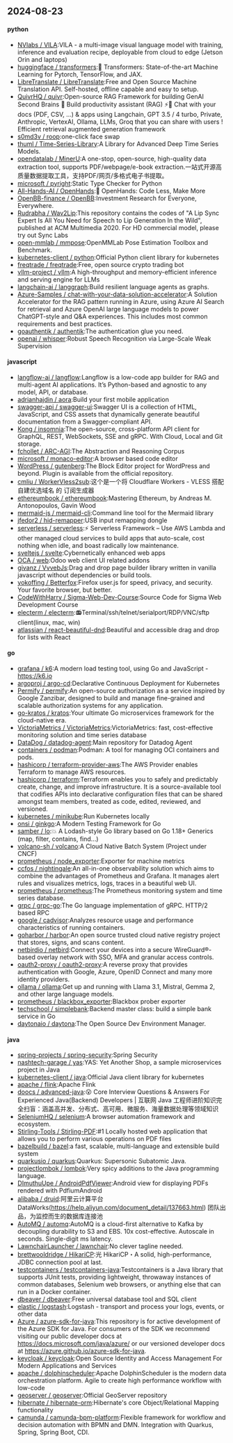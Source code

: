 ## 2024-08-23

#### python
* [NVlabs / VILA](https://github.com/NVlabs/VILA):VILA - a multi-image visual language model with training, inference and evaluation recipe, deployable from cloud to edge (Jetson Orin and laptops)
* [huggingface / transformers](https://github.com/huggingface/transformers):🤗 Transformers: State-of-the-art Machine Learning for Pytorch, TensorFlow, and JAX.
* [LibreTranslate / LibreTranslate](https://github.com/LibreTranslate/LibreTranslate):Free and Open Source Machine Translation API. Self-hosted, offline capable and easy to setup.
* [QuivrHQ / quivr](https://github.com/QuivrHQ/quivr):Open-source RAG Framework for building GenAI Second Brains 🧠 Build productivity assistant (RAG) ⚡️🤖 Chat with your docs (PDF, CSV, ...) & apps using Langchain, GPT 3.5 / 4 turbo, Private, Anthropic, VertexAI, Ollama, LLMs, Groq that you can share with users ! Efficient retrieval augmented generation framework
* [s0md3v / roop](https://github.com/s0md3v/roop):one-click face swap
* [thuml / Time-Series-Library](https://github.com/thuml/Time-Series-Library):A Library for Advanced Deep Time Series Models.
* [opendatalab / MinerU](https://github.com/opendatalab/MinerU):A one-stop, open-source, high-quality data extraction tool, supports PDF/webpage/e-book extraction.一站式开源高质量数据提取工具，支持PDF/网页/多格式电子书提取。
* [microsoft / pyright](https://github.com/microsoft/pyright):Static Type Checker for Python
* [All-Hands-AI / OpenHands](https://github.com/All-Hands-AI/OpenHands):🙌 OpenHands: Code Less, Make More
* [OpenBB-finance / OpenBB](https://github.com/OpenBB-finance/OpenBB):Investment Research for Everyone, Everywhere.
* [Rudrabha / Wav2Lip](https://github.com/Rudrabha/Wav2Lip):This repository contains the codes of "A Lip Sync Expert Is All You Need for Speech to Lip Generation In the Wild", published at ACM Multimedia 2020. For HD commercial model, please try out Sync Labs
* [open-mmlab / mmpose](https://github.com/open-mmlab/mmpose):OpenMMLab Pose Estimation Toolbox and Benchmark.
* [kubernetes-client / python](https://github.com/kubernetes-client/python):Official Python client library for kubernetes
* [freqtrade / freqtrade](https://github.com/freqtrade/freqtrade):Free, open source crypto trading bot
* [vllm-project / vllm](https://github.com/vllm-project/vllm):A high-throughput and memory-efficient inference and serving engine for LLMs
* [langchain-ai / langgraph](https://github.com/langchain-ai/langgraph):Build resilient language agents as graphs.
* [Azure-Samples / chat-with-your-data-solution-accelerator](https://github.com/Azure-Samples/chat-with-your-data-solution-accelerator):A Solution Accelerator for the RAG pattern running in Azure, using Azure AI Search for retrieval and Azure OpenAI large language models to power ChatGPT-style and Q&A experiences. This includes most common requirements and best practices.
* [goauthentik / authentik](https://github.com/goauthentik/authentik):The authentication glue you need.
* [openai / whisper](https://github.com/openai/whisper):Robust Speech Recognition via Large-Scale Weak Supervision

#### javascript
* [langflow-ai / langflow](https://github.com/langflow-ai/langflow):Langflow is a low-code app builder for RAG and multi-agent AI applications. It’s Python-based and agnostic to any model, API, or database.
* [adrianhajdin / aora](https://github.com/adrianhajdin/aora):Build your first mobile application
* [swagger-api / swagger-ui](https://github.com/swagger-api/swagger-ui):Swagger UI is a collection of HTML, JavaScript, and CSS assets that dynamically generate beautiful documentation from a Swagger-compliant API.
* [Kong / insomnia](https://github.com/Kong/insomnia):The open-source, cross-platform API client for GraphQL, REST, WebSockets, SSE and gRPC. With Cloud, Local and Git storage.
* [fchollet / ARC-AGI](https://github.com/fchollet/ARC-AGI):The Abstraction and Reasoning Corpus
* [microsoft / monaco-editor](https://github.com/microsoft/monaco-editor):A browser based code editor
* [WordPress / gutenberg](https://github.com/WordPress/gutenberg):The Block Editor project for WordPress and beyond. Plugin is available from the official repository.
* [cmliu / WorkerVless2sub](https://github.com/cmliu/WorkerVless2sub):这个是一个将 Cloudflare Workers - VLESS 搭配 自建优选域名 的 订阅生成器
* [ethereumbook / ethereumbook](https://github.com/ethereumbook/ethereumbook):Mastering Ethereum, by Andreas M. Antonopoulos, Gavin Wood
* [mermaid-js / mermaid-cli](https://github.com/mermaid-js/mermaid-cli):Command line tool for the Mermaid library
* [jfedor2 / hid-remapper](https://github.com/jfedor2/hid-remapper):USB input remapping dongle
* [serverless / serverless](https://github.com/serverless/serverless):⚡ Serverless Framework – Use AWS Lambda and other managed cloud services to build apps that auto-scale, cost nothing when idle, and boast radically low maintenance.
* [sveltejs / svelte](https://github.com/sveltejs/svelte):Cybernetically enhanced web apps
* [OCA / web](https://github.com/OCA/web):Odoo web client UI related addons
* [givanz / VvvebJs](https://github.com/givanz/VvvebJs):Drag and drop page builder library written in vanilla javascript without dependencies or build tools.
* [yokoffing / Betterfox](https://github.com/yokoffing/Betterfox):Firefox user.js for speed, privacy, and security. Your favorite browser, but better.
* [CodeWithHarry / Sigma-Web-Dev-Course](https://github.com/CodeWithHarry/Sigma-Web-Dev-Course):Source Code for Sigma Web Development Course
* [electerm / electerm](https://github.com/electerm/electerm):📻Terminal/ssh/telnet/serialport/RDP/VNC/sftp client(linux, mac, win)
* [atlassian / react-beautiful-dnd](https://github.com/atlassian/react-beautiful-dnd):Beautiful and accessible drag and drop for lists with React

#### go
* [grafana / k6](https://github.com/grafana/k6):A modern load testing tool, using Go and JavaScript - https://k6.io
* [argoproj / argo-cd](https://github.com/argoproj/argo-cd):Declarative Continuous Deployment for Kubernetes
* [Permify / permify](https://github.com/Permify/permify):An open-source authorization as a service inspired by Google Zanzibar, designed to build and manage fine-grained and scalable authorization systems for any application.
* [go-kratos / kratos](https://github.com/go-kratos/kratos):Your ultimate Go microservices framework for the cloud-native era.
* [VictoriaMetrics / VictoriaMetrics](https://github.com/VictoriaMetrics/VictoriaMetrics):VictoriaMetrics: fast, cost-effective monitoring solution and time series database
* [DataDog / datadog-agent](https://github.com/DataDog/datadog-agent):Main repository for Datadog Agent
* [containers / podman](https://github.com/containers/podman):Podman: A tool for managing OCI containers and pods.
* [hashicorp / terraform-provider-aws](https://github.com/hashicorp/terraform-provider-aws):The AWS Provider enables Terraform to manage AWS resources.
* [hashicorp / terraform](https://github.com/hashicorp/terraform):Terraform enables you to safely and predictably create, change, and improve infrastructure. It is a source-available tool that codifies APIs into declarative configuration files that can be shared amongst team members, treated as code, edited, reviewed, and versioned.
* [kubernetes / minikube](https://github.com/kubernetes/minikube):Run Kubernetes locally
* [onsi / ginkgo](https://github.com/onsi/ginkgo):A Modern Testing Framework for Go
* [samber / lo](https://github.com/samber/lo):💥 A Lodash-style Go library based on Go 1.18+ Generics (map, filter, contains, find...)
* [volcano-sh / volcano](https://github.com/volcano-sh/volcano):A Cloud Native Batch System (Project under CNCF)
* [prometheus / node_exporter](https://github.com/prometheus/node_exporter):Exporter for machine metrics
* [ccfos / nightingale](https://github.com/ccfos/nightingale):An all-in-one observability solution which aims to combine the advantages of Prometheus and Grafana. It manages alert rules and visualizes metrics, logs, traces in a beautiful web UI.
* [prometheus / prometheus](https://github.com/prometheus/prometheus):The Prometheus monitoring system and time series database.
* [grpc / grpc-go](https://github.com/grpc/grpc-go):The Go language implementation of gRPC. HTTP/2 based RPC
* [google / cadvisor](https://github.com/google/cadvisor):Analyzes resource usage and performance characteristics of running containers.
* [goharbor / harbor](https://github.com/goharbor/harbor):An open source trusted cloud native registry project that stores, signs, and scans content.
* [netbirdio / netbird](https://github.com/netbirdio/netbird):Connect your devices into a secure WireGuard®-based overlay network with SSO, MFA and granular access controls.
* [oauth2-proxy / oauth2-proxy](https://github.com/oauth2-proxy/oauth2-proxy):A reverse proxy that provides authentication with Google, Azure, OpenID Connect and many more identity providers.
* [ollama / ollama](https://github.com/ollama/ollama):Get up and running with Llama 3.1, Mistral, Gemma 2, and other large language models.
* [prometheus / blackbox_exporter](https://github.com/prometheus/blackbox_exporter):Blackbox prober exporter
* [techschool / simplebank](https://github.com/techschool/simplebank):Backend master class: build a simple bank service in Go
* [daytonaio / daytona](https://github.com/daytonaio/daytona):The Open Source Dev Environment Manager.

#### java
* [spring-projects / spring-security](https://github.com/spring-projects/spring-security):Spring Security
* [nashtech-garage / yas](https://github.com/nashtech-garage/yas):YAS: Yet Another Shop, a sample microservices project in Java
* [kubernetes-client / java](https://github.com/kubernetes-client/java):Official Java client library for kubernetes
* [apache / flink](https://github.com/apache/flink):Apache Flink
* [doocs / advanced-java](https://github.com/doocs/advanced-java):😮 Core Interview Questions & Answers For Experienced Java(Backend) Developers | 互联网 Java 工程师进阶知识完全扫盲：涵盖高并发、分布式、高可用、微服务、海量数据处理等领域知识
* [SeleniumHQ / selenium](https://github.com/SeleniumHQ/selenium):A browser automation framework and ecosystem.
* [Stirling-Tools / Stirling-PDF](https://github.com/Stirling-Tools/Stirling-PDF):#1 Locally hosted web application that allows you to perform various operations on PDF files
* [bazelbuild / bazel](https://github.com/bazelbuild/bazel):a fast, scalable, multi-language and extensible build system
* [quarkusio / quarkus](https://github.com/quarkusio/quarkus):Quarkus: Supersonic Subatomic Java.
* [projectlombok / lombok](https://github.com/projectlombok/lombok):Very spicy additions to the Java programming language.
* [DImuthuUpe / AndroidPdfViewer](https://github.com/DImuthuUpe/AndroidPdfViewer):Android view for displaying PDFs rendered with PdfiumAndroid
* [alibaba / druid](https://github.com/alibaba/druid):阿里云计算平台DataWorks(https://help.aliyun.com/document_detail/137663.html) 团队出品，为监控而生的数据库连接池
* [AutoMQ / automq](https://github.com/AutoMQ/automq):AutoMQ is a cloud-first alternative to Kafka by decoupling durability to S3 and EBS. 10x cost-effective. Autoscale in seconds. Single-digit ms latency.
* [LawnchairLauncher / lawnchair](https://github.com/LawnchairLauncher/lawnchair):No clever tagline needed.
* [brettwooldridge / HikariCP](https://github.com/brettwooldridge/HikariCP):光 HikariCP・A solid, high-performance, JDBC connection pool at last.
* [testcontainers / testcontainers-java](https://github.com/testcontainers/testcontainers-java):Testcontainers is a Java library that supports JUnit tests, providing lightweight, throwaway instances of common databases, Selenium web browsers, or anything else that can run in a Docker container.
* [dbeaver / dbeaver](https://github.com/dbeaver/dbeaver):Free universal database tool and SQL client
* [elastic / logstash](https://github.com/elastic/logstash):Logstash - transport and process your logs, events, or other data
* [Azure / azure-sdk-for-java](https://github.com/Azure/azure-sdk-for-java):This repository is for active development of the Azure SDK for Java. For consumers of the SDK we recommend visiting our public developer docs at https://docs.microsoft.com/java/azure/ or our versioned developer docs at https://azure.github.io/azure-sdk-for-java.
* [keycloak / keycloak](https://github.com/keycloak/keycloak):Open Source Identity and Access Management For Modern Applications and Services
* [apache / dolphinscheduler](https://github.com/apache/dolphinscheduler):Apache DolphinScheduler is the modern data orchestration platform. Agile to create high performance workflow with low-code
* [geoserver / geoserver](https://github.com/geoserver/geoserver):Official GeoServer repository
* [hibernate / hibernate-orm](https://github.com/hibernate/hibernate-orm):Hibernate's core Object/Relational Mapping functionality
* [camunda / camunda-bpm-platform](https://github.com/camunda/camunda-bpm-platform):Flexible framework for workflow and decision automation with BPMN and DMN. Integration with Quarkus, Spring, Spring Boot, CDI.
